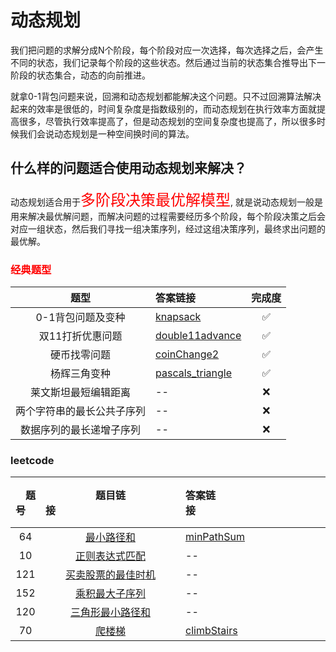 # 动态规划



我们把问题的求解分成N个阶段，每个阶段对应一次选择，每次选择之后，会产生不同的状态，我们记录每个阶段的这些状态。然后通过当前的状态集合推导出下一阶段的状态集合，动态的向前推进。

就拿0-1背包问题来说，回溯和动态规划都能解决这个问题。只不过回溯算法解决起来的效率是很低的，时间复杂度是指数级别的，而动态规划在执行效率方面就提高很多，尽管执行效率提高了，但是动态规划的空间复杂度也提高了，所以很多时候我们会说动态规划是一种空间换时间的算法。



## 什么样的问题适合使用动态规划来解决？


动态规划适合用于<font size=5 color=red>多阶段决策最优解模型</font>, 就是说动态规划一般是用来解决最优解问题，而解决问题的过程需要经历多个阶段，每个阶段决策之后会对应一组状态，然后我们寻找一组决策序列，经过这组决策序列，最终求出问题的最优解。




### <font color=red>经典题型</font>

| &emsp;题型&emsp; |  答案链接 | 完成度 |
| :--: | :----------------------------------------------------------- | :--------: |
| 0-1背包问题及变种 | [knapsack](./dp/knapsack.h)|✅|
|  双11打折优惠问题 | [double11advance](./dp/double11advance.h)|✅|
|     硬币找零问题  | [coinChange2](./dp/coinChange.h)|✅|
|     杨辉三角变种 | [pascals_triangle](./dp/pascals_triangle.h)|✅|
|     莱文斯坦最短编辑距离  |  --  |❌|
| 两个字符串的最长公共子序列 |  --  |❌|
| 数据序列的最长递增子序列 |  --  | ❌|

### leetcode
| &emsp;题号&emsp; | 题目链接&emsp;&emsp;&emsp;&emsp;&emsp;&emsp;&emsp;&emsp;&emsp;&emsp;&emsp;&emsp;| 答案链接&emsp;&emsp;&emsp;&emsp;&emsp;&emsp;&emsp;&emsp;&emsp;&emsp;&emsp;&emsp;| &emsp;难度&emsp;  | &emsp;完成度&emsp;  |
| :--: | :--: | :----------------------------------------------------------- | :-----------------------------------------------------------  | :------: |
|  64   | [最小路径和](https://leetcode-cn.com/problems/minimum-path-sum/)| [minPathSum](./dp/leetcode/minPathSum.h) | ✨✨ | ❌ |
|  10   | [正则表达式匹配](https://leetcode-cn.com/problems/regular-expression-matching/) | -- | ✨✨✨ | ❌ |
|  121  | [买卖股票的最佳时机](https://leetcode-cn.com/problems/best-time-to-buy-and-sell-stock/) | -- | ✨ | ❌ |
|  152  | [乘积最大子序列](https://leetcode-cn.com/problems/maximum-product-subarray/) | -- | ✨✨ | ❌ |
|  120  | [三角形最小路径和](https://leetcode-cn.com/problems/triangle/) | -- | ✨✨ | ❌ |
|  70   | [爬楼梯](https://leetcode-cn.com/problems/climbing-stairs/)| [climbStairs](./dp/leetcode/easy/climbStairs.h) | <font color=green>easy</font> | ✅ |
